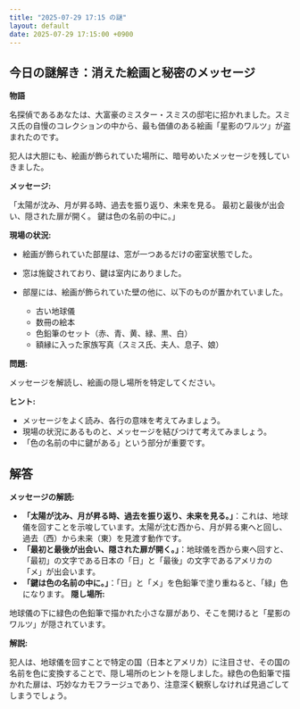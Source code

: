 ```yaml
---
title: "2025-07-29 17:15 の謎"
layout: default
date: 2025-07-29 17:15:00 +0900
---
```

## 今日の謎解き：消えた絵画と秘密のメッセージ

**物語**

名探偵であるあなたは、大富豪のミスター・スミスの邸宅に招かれました。スミス氏の自慢のコレクションの中から、最も価値のある絵画「星影のワルツ」が盗まれたのです。

犯人は大胆にも、絵画が飾られていた場所に、暗号めいたメッセージを残していきました。

**メッセージ:**

「太陽が沈み、月が昇る時、過去を振り返り、未来を見る。
最初と最後が出会い、隠された扉が開く。
鍵は色の名前の中に。」

**現場の状況:**

*   絵画が飾られていた部屋は、窓が一つあるだけの密室状態でした。
*   窓は施錠されており、鍵は室内にありました。
*   部屋には、絵画が飾られていた壁の他に、以下のものが置かれていました。

    *   古い地球儀
    *   数冊の絵本
    *   色鉛筆のセット（赤、青、黄、緑、黒、白）
    *   額縁に入った家族写真（スミス氏、夫人、息子、娘）

**問題:**

メッセージを解読し、絵画の隠し場所を特定してください。

**ヒント:**

*   メッセージをよく読み、各行の意味を考えてみましょう。
*   現場の状況にあるものと、メッセージを結びつけて考えてみましょう。
*   「色の名前の中に鍵がある」という部分が重要です。

## 解答

**メッセージの解読:**

*   **「太陽が沈み、月が昇る時、過去を振り返り、未来を見る。」**：これは、地球儀を回すことを示唆しています。太陽が沈む西から、月が昇る東へと回し、過去（西）から未来（東）を見渡す動作です。
*   **「最初と最後が出会い、隠された扉が開く。」**：地球儀を西から東へ回すと、「最初」の文字である日本の「日」と「最後」の文字であるアメリカの「メ」が出会います。
*   **「鍵は色の名前の中に。」**：「日」と「メ」を色鉛筆で塗り重ねると、「緑」色になります。
**隠し場所:**

地球儀の下に緑色の色鉛筆で描かれた小さな扉があり、そこを開けると「星影のワルツ」が隠されています。

**解説:**

犯人は、地球儀を回すことで特定の国（日本とアメリカ）に注目させ、その国の名前を色に変換することで、隠し場所のヒントを隠しました。緑色の色鉛筆で描かれた扉は、巧妙なカモフラージュであり、注意深く観察しなければ見過ごしてしまうでしょう。
